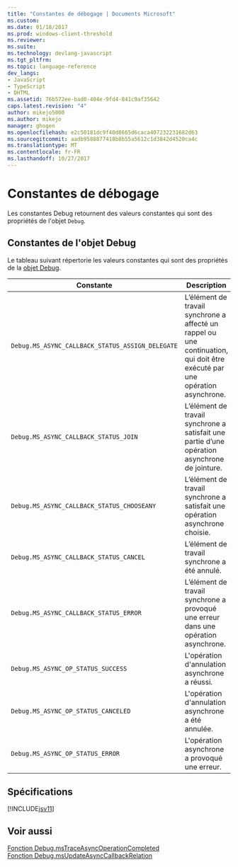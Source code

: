 ```yaml
---
title: "Constantes de débogage | Documents Microsoft"
ms.custom: 
ms.date: 01/18/2017
ms.prod: windows-client-threshold
ms.reviewer: 
ms.suite: 
ms.technology: devlang-javascript
ms.tgt_pltfrm: 
ms.topic: language-reference
dev_langs:
- JavaScript
- TypeScript
- DHTML
ms.assetid: 76b572ee-bad0-404e-9fd4-841c9af35642
caps.latest.revision: "4"
author: mikejo5000
ms.author: mikejo
manager: ghogen
ms.openlocfilehash: e2c50181dc9f40d8665d6caca407232231682d63
ms.sourcegitcommit: aadb9588877418b8b55a5612c1d3842d4520ca4c
ms.translationtype: MT
ms.contentlocale: fr-FR
ms.lasthandoff: 10/27/2017
---
```

# <a name="debug-constants"></a>Constantes de débogage
Les constantes Debug retournent des valeurs constantes qui sont des propriétés de l'objet `Debug`.  
  
## <a name="debug-object-constants"></a>Constantes de l'objet Debug  
 Le tableau suivant répertorie les valeurs constantes qui sont des propriétés de la [objet Debug](../../javascript/reference/debug-object-javascript.md).  
  
|Constante|Description|Valeur|  
|--------------|-----------------|-----------|  
|`Debug.MS_ASYNC_CALLBACK_STATUS_ASSIGN_DELEGATE`|L’élément de travail synchrone a affecté un rappel ou une continuation, qui doit être exécuté par une opération asynchrone.|0|  
|`Debug.MS_ASYNC_CALLBACK_STATUS_JOIN`|L’élément de travail synchrone a satisfait une partie d’une opération asynchrone de jointure.|1|  
|`Debug.MS_ASYNC_CALLBACK_STATUS_CHOOSEANY`|L’élément de travail synchrone a satisfait une opération asynchrone choisie.|2|  
|`Debug.MS_ASYNC_CALLBACK_STATUS_CANCEL`|L’élément de travail synchrone a été annulé.|3|  
|`Debug.MS_ASYNC_CALLBACK_STATUS_ERROR`|L’élément de travail synchrone a provoqué une erreur dans une opération asynchrone.|4|  
|`Debug.MS_ASYNC_OP_STATUS_SUCCESS`|L'opération d'annulation asynchrone a réussi.|1|  
|`Debug.MS_ASYNC_OP_STATUS_CANCELED`|L'opération d'annulation asynchrone a été annulée.|2|  
|`Debug.MS_ASYNC_OP_STATUS_ERROR`|L'opération asynchrone a provoqué une erreur.|3|  
  
## <a name="requirements"></a>Spécifications  
 [!INCLUDE[jsv11](../../javascript/reference/includes/jsv11-md.md)]  
  
## <a name="see-also"></a>Voir aussi  
 [Fonction Debug.msTraceAsyncOperationCompleted](../../javascript/reference/debug-mstraceasyncoperationcompleted-function.md)   
 [Fonction Debug.msUpdateAsyncCallbackRelation](../../javascript/reference/debug-msupdateasynccallbackrelation-function.md)